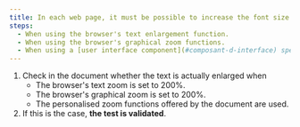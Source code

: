 ```yaml
---
title: In each web page, it must be possible to increase the font size by at least 200% for all the text on the page. Is this rule respected under any of these conditions (excluding special cases)?
steps:
  - When using the browser's text enlargement function.
  - When using the browser's graphical zoom functions.
  - When using a [user interface component](#composant-d-interface) specific to the site which allows the text to be enlarged or zoomed.
---
```


1. Check in the document whether the text is actually enlarged when
   - The browser's text zoom is set to 200%.
   - The browser's graphical zoom is set to 200%.
   - The personalised zoom functions offered by the document are used.
2. If this is the case, **the test is validated**.

